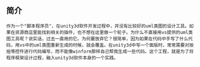 ## 简介
	作为一个"脚本程序员"，在unity3d软件开发过程中，并没有比较好的uml类图的设计工具。如果在资源商店里能找到相关的插件，也不想在这里做一个轮子。为什么不直接用vs提供的uml类图工具呢？说实话，过去一直用的它。为何要放弃它？很简单，因为如果在代码中手写了什么代码，用vs中的uml类图重新生成的时候，就会覆盖。在unity3d中写一个面版时，常常需要对按扭等控件进行代码编写，而不能像winform那样自己帮我生成一些代码。这个工程，就是为了将程序框架设计过程，融入unity3d软件本身的一个实践。
